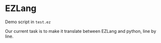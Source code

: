 # EZLang

Demo script in `test.ez`

Our current task is to make it translate between EZLang and python, line by line.
